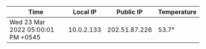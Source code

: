 | Time     | Local IP | Public IP | Temperature |
| ----------- | ----------- | ----------- | ----------- |
| Wed 23 Mar 2022 05:00:01 PM +0545      | 10.0.2.133     | 202.51.87.226  | 53.7° |
